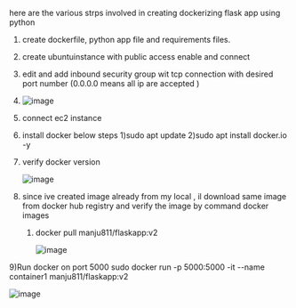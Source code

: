 here are the various strps involved in creating dockerizing flask app using python 

1) create dockerfile, python app file and requirements  files.
2) create ubuntuinstance with public access enable and connect
3) edit and add inbound  security group wit tcp connection with desired port number (0.0.0.0 means all ip are accepted )


4) ![image](https://github.com/user-attachments/assets/0facc8a2-e373-479d-88f1-04219f5bb9a6)

5) connect ec2 instance

6) install docker below steps
   1)sudo apt update
   2)sudo apt install docker.io -y

7) verify docker version

   ![image](https://github.com/user-attachments/assets/7a6e3544-5b0e-46b3-a13e-a2d58911a3c3)


8) since ive created image already from my local , il download same image from docker hub registry and verify the image by command
   docker images

   1) docker pull manju811/flaskapp:v2
   
  
      ![image](https://github.com/user-attachments/assets/24077e1d-da39-4ded-8885-34e9f3520bae)


9)Run docker on port 5000 
 sudo docker run -p 5000:5000 -it --name container1 manju811/flaskapp:v2


 ![image](https://github.com/user-attachments/assets/28b75d93-ee88-4c51-bf95-a892455beaaf)



   
